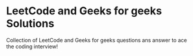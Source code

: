 # LeetCode and Geeks for geeks Solutions
Collection of LeetCode and Geeks for geeks questions ans answer to ace the coding interview!
